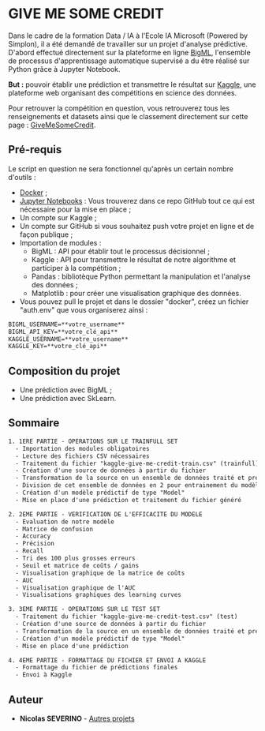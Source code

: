 # GIVE ME SOME CREDIT

Dans le cadre de la formation Data / IA à l'Ecole IA Microsoft (Powered by Simplon), il a été demandé de travailler sur un projet d'analyse prédictive.
D'abord effectué directement sur la plateforme en ligne [BigML](https://bigml.com/), l'ensemble de processus d'apprentissage automatique supervisé a du être réalisé sur Python grâce à Jupyter Notebook.

**But :** pouvoir établir une prédiction et transmettre le résultat sur [Kaggle](https://www.kaggle.com/), une plateforme web organisant des compétitions en science des données.

Pour retrouver la compétition en question, vous retrouverez tous les renseignements et datasets ainsi que le classement directement sur cette page : [GiveMeSomeCredit](https://www.kaggle.com/c/GiveMeSomeCredit/overview).

## Pré-requis

Le script en question ne sera fonctionnel qu'après un certain nombre d'outils :
* [Docker](https://www.docker.com/) ;
* [Jupyter Notebooks](https://github.com/ageron/handson-ml2) : Vous trouverez dans ce repo GitHub tout ce qui est nécessaire pour la mise en place ;
* Un compte sur Kaggle ;
* Un compte sur GitHub si vous souhaitez push votre projet en ligne et de façon publique ;
* Importation de modules :
  * BigML : API pour établir tout le processus décisionnel ;
  * Kaggle : API pour transmettre le résultat de notre algorithme et participer à la compétition ;
  * Pandas : bibliotèque Python permettant la manipulation et l'analyse des données ;
  * Matplotlib : pour créer une visualisation graphique des données.
* Vous pouvez pull le projet et dans le dossier "docker", créez un fichier "auth.env" que vous organiserez ainsi :
~~~html
BIGML_USERNAME=**votre_username**
BIGML_API_KEY=**votre_clé_api**
KAGGLE_USERNAME=**votre_username**
KAGGLE_KEY=**votre_clé_api**
~~~

## Composition du projet

* Une prédiction avec BigML ;
* Une prédiction avec SkLearn.

## Sommaire

~~~html
1. 1ERE PARTIE - OPERATIONS SUR LE TRAINFULL SET
  - Importation des modules obligatoires
  - Lecture des fichiers CSV nécessaires
  - Traitement du fichier "kaggle-give-me-credit-train.csv" (trainfull)
  - Création d'une source de données à partir du fichier
  - Transformation de la source en un ensemble de données traité et préparé pour le modèle
  - Division de cet ensemble de données en 2 pour entrainement du modèle
  - Création d'un modèle prédictif de type "Model" 
  - Mise en place d'une prédiction et traitement du fichier généré

2. 2EME PARTIE - VERIFICATION DE L'EFFICACITE DU MODELE
  - Evaluation de notre modèle
  - Matrice de confusion
  - Accuracy
  - Précision
  - Recall
  - Tri des 100 plus grosses erreurs
  - Seuil et matrice de coûts / gains
  - Visualisation graphique de la matrice de coûts
  - AUC
  - Visualisation graphique de l'AUC
  - Visualisations graphiques des learning curves

3. 3EME PARTIE - OPERATIONS SUR LE TEST SET
  - Traitement du fichier "kaggle-give-me-credit-test.csv" (test)
  - Création d'une source de données à partir du fichier
  - Transformation de la source en un ensemble de données traité et préparé pour le modèle
  - Création d'un modèle prédictif de type "Model" 
  - Mise en place d'une prédiction

4. 4EME PARTIE - FORMATTAGE DU FICHIER ET ENVOI A KAGGLE
  - Formattage du fichier de prédictions finales
  - Envoi à Kaggle
~~~

## Auteur

* **Nicolas SEVERINO** - [Autres projets](https://github.com/nicolasseverino/)
